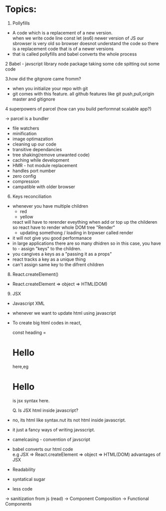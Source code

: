 # Topics:

1.  Pollyfills

- A code which is a replacement of a new version.  
  when we write code line const let (es6) newer version of JS
  our sbrowser is very old so browser doesnot understand the code
  so there is a replacement code that is of a newer versions
- that is called pollyfills and babel converts the whole process

2 Babel - javscript library
node package
taking some cde
spitting out some code

3.how did the gitgnore came fromm?

- when you initialize your repo with git
- git comes with this feature.
  all github features like git push,pull,origin master and gitignore

4 superpowers of parcel (how can you build performnat scalable app?)

-> parcel is a bundler

- file watchers
- minification
- image optimazation
- cleaning up our code
- transitive dependancies
- tree shaking(remove unwanted code)
- caching while development
- HMR - hot module replacement
- handles port number
- zero config
- compression
- campatible with older browser

6. Keys reconciliation

- whenever you have multiple children <ul><li>red</li><li>yellow</li></ul>
  react will have to rerender eveything when add or top up the childeren so react have to render whole DOM tree
  "Render"
  - updating somethong / loading in brpwser called render
- it will not give you good performanace
- in large applications there are so many dhidren so in this case, you have to - assign "keys" to the children.
- you cangives a keys as a "passing it as a props"
- react tracks a key as a unique thing
- can't assign same key to the difrent children

8.  React.createElement()

- React.createElement => object => HTML(DOM)

9.  JSX

- Javascript XML
- whenever we want to update html using javascript
- To create big html codes in react,

  const heading = <h1 key="h1" id="title" >Hello </h1>

  here,eg <h1>Hello </h1> is jsx syntax here.

  Q. Is JSX html inside javascript?

- no, its html like syntax.nut its not html inside javascript.
- it just a fancy ways of writing javsscript.
- camelcasing - convention of javscript
- babel converts our html code  
   e.g JSX => React.createElement => object => HTML(DOM)
  advantages of JSX
- Readability
- syntatical sugar
- less code

-> sanitization from js (read)
-> Component Composition
-> Functional Components
